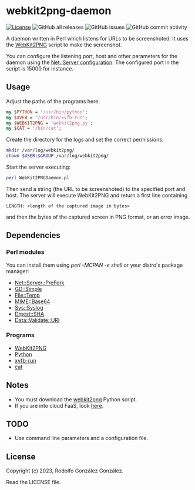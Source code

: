 # webkit2png-daemon

[![License](https://img.shields.io/badge/License-BSD_3--Clause-blue.svg)](https://opensource.org/licenses/BSD-3-Clause)
![GitHub all releases](https://img.shields.io/github/downloads/rgglez/webkit2png-daemon) 
![GitHub issues](https://img.shields.io/github/issues/rgglez/webkit2png-daemon) 
![GitHub commit activity](https://img.shields.io/github/commit-activity/y/rgglez/webkit2png-daemon)

A daemon written in Perl which listens for URLs to be screenshoted. It uses the [WebKit2PNG](https://pypi.org/project/webkit2png/) script to make the screenshot.

You can configure the listening port, host and other parameters for the daemon using the [Net::Server configuration](https://metacpan.org/pod/Net::Server). 
The configured port in the script is 15000 for instance.

## Usage

Adjust the paths of the programs here:

```perl
my $PYTHON = '/usr/bin/python';
my $XVFB = '/usr/bin/xvfb-run';
my $WEBKIT2PNG = 'webkit2png.py';
my $CAT = '/bin/cat';
``` 

Create the directory for the logs and set the correct permissions:

```bash
mkdir /var/log/webkit2png/
chown $USER:$GROUP /var/log/webkit2png/
```

Start the server executing:

```bash
perl WebKit2PNGDaemon.pl
```

Then send a string (the URL to be screenshoted) to the specified port and host. The server will execute WebKit2PNG and return a first line containing

```
LENGTH: <length of the captured image in bytes>
```

and then the bytes of the captured screen in PNG format, or an error image.

## Dependencies

### Perl modules 

You can install them using *perl -MCPAN -e shell* or your distro's package manager:

* [Net::Server::PreFork](https://metacpan.org/pod/Net::Server::PreFork)
* [GD::Simple](https://metacpan.org/pod/GD::Simple)
* [File::Temp](https://perldoc.perl.org/File::Temp)
* [MIME::Base64](https://metacpan.org/pod/MIME::Base64)
* [Sys::Syslog](https://perldoc.perl.org/Sys::Syslog)
* [Digest::SHA](https://metacpan.org/pod/Digest::SHA)
* [Data::Validate::URI](https://metacpan.org/pod/Data::Validate::URI)

### Programs

* [WebKit2PNG](https://pypi.org/project/webkit2png/)
* [Python](https://www.python.org/)
* [xvfb-run](https://github.com/revnode/xvfb-run/blob/master/xvfb-run)
* [cat](https://man7.org/linux/man-pages/man1/cat.1.html)

## Notes

* You must download the [webkit2png](https://pypi.org/project/webkit2png/) Python script.
* If you are into cloud FaaS, look [here](https://github.com/rgglez/fc-webpage-screenshot).

## TODO

* Use command line parameters and a configuration file.

## License

Copyright (c) 2023, Rodolfo González González.

Read the LICENSE file.
